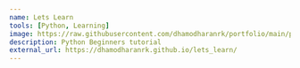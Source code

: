 ```yaml
---
name: Lets Learn
tools: [Python, Learning]
image: https://raw.githubusercontent.com/dhamodharanrk/portfolio/main/post_data/letslearn.PNG
description: Python Beginners tutorial
external_url: https://dhamodharanrk.github.io/lets_learn/
---
```

